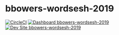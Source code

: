# bbowers-wordsesh-2019

[![CircleCI](https://circleci.com/gh/pantheon-training-org/bbowers-wordsesh-2019.svg?style=shield)](https://circleci.com/gh/pantheon-training-org/bbowers-wordsesh-2019)
[![Dashboard bbowers-wordsesh-2019](https://img.shields.io/badge/dashboard-bbowers_wordsesh_2019-yellow.svg)](https://dashboard.pantheon.io/sites/35e028b9-30c0-4c24-9492-64e5215cee9f#dev/code)
[![Dev Site bbowers-wordsesh-2019](https://img.shields.io/badge/site-bbowers_wordsesh_2019-blue.svg)](http://dev-bbowers-wordsesh-2019.pantheonsite.io/)